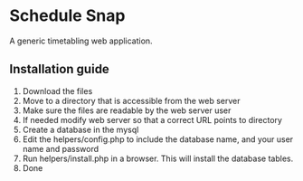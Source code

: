 Schedule Snap
=====================
A generic timetabling web application.

Installation guide
-------------------------

1. Download the files
2. Move to a directory that is accessible from the web server
3. Make sure the files are readable by the web server user
4. If needed modify web server so that a correct URL points to directory
5. Create a database in the mysql
6. Edit the helpers/config.php to include the database name, and your
user name and password
7. Run helpers/install.php in a browser. This will install the database
tables.
8. Done
